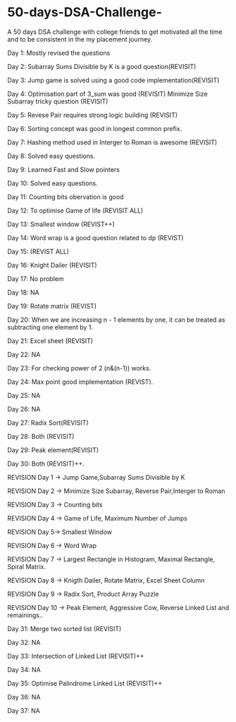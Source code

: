 # 50-days-DSA-Challenge-
A 50 days DSA challenge with college friends to get motivated all the time and to be consistent in the my placement journey. 

Day 1:  Mostly revised the questions

Day 2: Subarray Sums Divisible by K is a good question(REVISIT) 

Day 3: Jump game is solved using a good code implementation(REVISIT)

Day 4: Optimisation part of 3_sum was good (REVISIT) Minimize Size Subarray tricky question (REVISIT)

Day 5: Revese Pair requires strong logic building (REVISIT)

Day 6: Sorting concept was good in longest common prefix.

Day 7: Hashing method used in Interger to Roman is awesome (REVISIT)

Day 8: Solved easy questions.

Day 9: Learned Fast and Slow pointers 

Day 10: Solved easy questions.

Day 11: Counting bits obervation is good

Day 12: To optimise Game of life (REVISIT ALL)

Day 13: Smallest window (REVIST++)

Day 14: Word wrap is a good question related to dp (REVIST)

Day 15: (REVIST ALL)

Day 16: Knight Dailer (REVISIT)

Day 17: No problem

Day 18: NA

Day 19: Rotate matrix (REVIST)

Day 20: When we are increasing n - 1 elements by one, it can be treated as subtracting one element by 1.

Day 21: Excel sheet (REVISIT)

Day 22: NA

Day 23: For checking power of 2 (n&(n-1)) works.

Day 24: Max point good implementation (REVIST).

Day 25: NA

Day 26: NA

Day 27: Radix Sort(REVISIT)

Day 28: Both (REVISIT)

Day 29: Peak element(REVISIT)

Day 30: Both (REVISIT)++.

REVISION Day 1 -> Jump Game,Subarray Sums Divisible by K

REVISION Day 2 -> Minimize Size Subarray, Reverse Pair,Interger to Roman

REVISION Day 3 -> Counting bits

REVISION Day 4 -> Game of Life, Maximum Number of Jumps

REVISION Day 5-> Smallest Window

REVISION Day 6 -> Word Wrap

REVISION Day 7 -> Largest Rectangle in Histogram, Maximal Rectangle, Spiral Matrix.

REVISION Day 8 -> Knigth Dailer, Rotate Matrix, Excel Sheet Column

REVISION Day 9 -> Radix Sort, Product Array Puzzle

REVISION Day 10 -> Peak Element, Aggressive Cow, Reverse Linked List and remainings..

Day 31:  Merge two sorted list (REVISIT)

Day 32: NA

Day 33: Intersection of Linked List (REVISIT)++

Day 34: NA

Day 35: Optimise Palindrome Linked List (REVISIT)++

Day 36: NA

Day 37: NA

